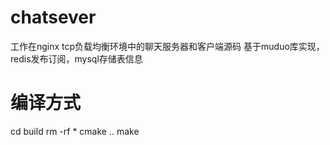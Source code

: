 # chatsever
工作在nginx tcp负载均衡环境中的聊天服务器和客户端源码 基于muduo库实现，redis发布订阅，mysql存储表信息

# 编译方式
cd build
rm -rf *
cmake ..
make
